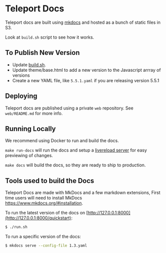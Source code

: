 # Teleport Docs

Teleport docs are built using [mkdocs](http://www.mkdocs.org/) and hosted
as a bunch of static files in S3.

Look at `build.sh` script to see how it works.

## To Publish New Version

* Update [build.sh](build.sh).
* Update theme/base.html to add a new version to the Javascript arrray of versions
* Create a new YAML file, like `5.5.1.yaml` if you are releasing version 5.5.1

## Deploying

Teleport docs are published using a private `web` repository.
See `web/README.md` for more info.

## Running Locally

We recommend using Docker to run and build the docs. 

`make run-docs` will run the docs and setup a [livereload server](https://chrome.google.com/webstore/detail/livereload/jnihajbhpnppcggbcgedagnkighmdlei?hl=en) for easy previewing of changes.  

`make docs` will build the docs, so they are ready to ship to production. 


## Tools used to build the Docs

Teleport Docs are made with MkDocs and a few markdown extensions, First time users will need to install MkDocs https://www.mkdocs.org/#installation. 

To run the latest version of the docs on [http://127.0.0.1:8000](http://127.0.0.1:8000/quickstart):

```bash
$ ./run.sh
```

To run a specific version of the docs:

```bash
$ mkdocs serve --config-file 1.3.yaml
```